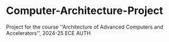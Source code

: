 # Computer-Architecture-Project
Project for the course ''Architecture of Advanced Computers and Accelerators'',  2024-25 ECE AUTH
